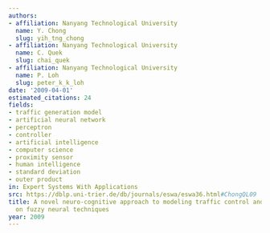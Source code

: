 ```yaml
---
authors:
- affiliation: Nanyang Technological University
  name: Y. Chong
  slug: yih_tng_chong
- affiliation: Nanyang Technological University
  name: C. Quek
  slug: chai_quek
- affiliation: Nanyang Technological University
  name: P. Loh
  slug: peter_k_k_loh
date: '2009-04-01'
estimated_citations: 24
fields:
- traffic generation model
- artificial neural network
- perceptron
- controller
- artificial intelligence
- computer science
- proximity sensor
- human intelligence
- standard deviation
- outer product
in: Expert Systems With Applications
src: https://dblp.uni-trier.de/db/journals/eswa/eswa36.html#ChongQL09
title: A novel neuro-cognitive approach to modeling traffic control and flow based
  on fuzzy neural techniques
year: 2009
---
```

